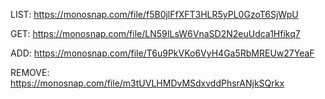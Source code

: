 LIST: https://monosnap.com/file/f5B0jlFfXFT3HLR5yPL0GzoT6SjWpU

GET: https://monosnap.com/file/LN59ILsW6VnaSD2N2euUdca1Hfikq7

ADD: https://monosnap.com/file/T6u9PkVKo6VyH4Ga5RbMREUw27YeaF

REMOVE: https://monosnap.com/file/m3tUVLHMDvMSdxvddPhsrANjkSQrkx
